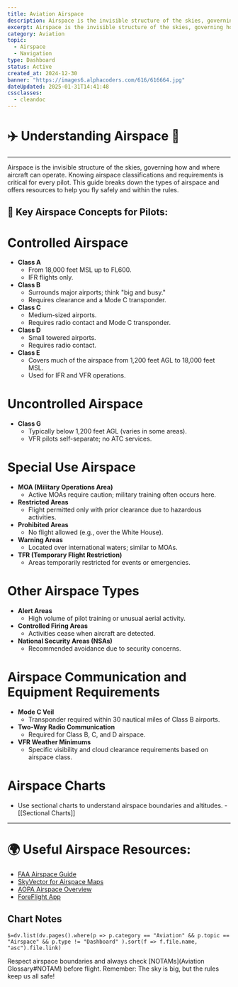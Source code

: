```yaml
---
title: Aviation Airspace
description: Airspace is the invisible structure of the skies, governing how and where aircraft can operate.
excerpt: Airspace is the invisible structure of the skies, governing how and where aircraft can operate. Knowing airspace classifications and requirements is critical for every pilot. This guide breaks down the types of airspace and offers resources to help you fly safely and within the rules.
category: Aviation
topic:
  - Airspace
  - Navigation
type: Dashboard
status: Active
created_at: 2024-12-30
banner: "https://images6.alphacoders.com/616/616664.jpg"
dateUpdated: 2025-01-31T14:41:48
cssclasses:
  - cleandoc
---
```

# ✈️ Understanding Airspace 🌌
___

Airspace is the invisible structure of the skies, governing how and where aircraft can operate. Knowing airspace classifications and requirements is critical for every pilot. This guide breaks down the types of airspace and offers resources to help you fly safely and within the rules.

## 🛫 Key Airspace Concepts for Pilots:

# Controlled Airspace
- **Class A**  
	- From 18,000 feet MSL up to FL600.
	- IFR flights only.
- **Class B**  
	- Surrounds major airports; think "big and busy."
	- Requires clearance and a Mode C transponder.
- **Class C**  
	- Medium-sized airports.
	- Requires radio contact and Mode C transponder.
- **Class D**  
	- Small towered airports.
	- Requires radio contact.
- **Class E**  
	- Covers much of the airspace from 1,200 feet AGL to 18,000 feet MSL.
	- Used for IFR and VFR operations.

# Uncontrolled Airspace
- **Class G**
	- Typically below 1,200 feet AGL (varies in some areas).
	- VFR pilots self-separate; no ATC services.

# Special Use Airspace
- **MOA (Military Operations Area)**  
	- Active MOAs require caution; military training often occurs here.
- **Restricted Areas**  
	- Flight permitted only with prior clearance due to hazardous activities.
- **Prohibited Areas**  
	- No flight allowed (e.g., over the White House).
- **Warning Areas**  
	- Located over international waters; similar to MOAs.
- **TFR (Temporary Flight Restriction)**  
	- Areas temporarily restricted for events or emergencies.

# Other Airspace Types
- **Alert Areas**  
	- High volume of pilot training or unusual aerial activity.
- **Controlled Firing Areas**  
	- Activities cease when aircraft are detected.
- **National Security Areas (NSAs)**  
	- Recommended avoidance due to security concerns.

# Airspace Communication and Equipment Requirements
- **Mode C Veil**  
	- Transponder required within 30 nautical miles of Class B airports.
- **Two-Way Radio Communication**  
	- Required for Class B, C, and D airspace.
- **VFR Weather Minimums**  
	- Specific visibility and cloud clearance requirements based on airspace class.

# Airspace Charts
- Use sectional charts to understand airspace boundaries and altitudes. - [[Sectional Charts]]

---

# 🌍 Useful Airspace Resources:
- [FAA Airspace Guide](https://www.faa.gov/regulations_policies/handbooks_manuals/aviation/phak/)
- [SkyVector for Airspace Maps](https://skyvector.com/)
- [AOPA Airspace Overview](https://www.aopa.org/)
- [ForeFlight App](https://foreflight.com/)
## Chart Notes
`$=dv.list(dv.pages().where(p => p.category == "Aviation" && p.topic == "Airspace" && p.type != "Dashboard" ).sort(f => f.file.name, "asc").file.link)`

Respect airspace boundaries and always check [NOTAMs](Aviation Glossary#NOTAM) before flight. Remember: The sky is big, but the rules keep us all safe!